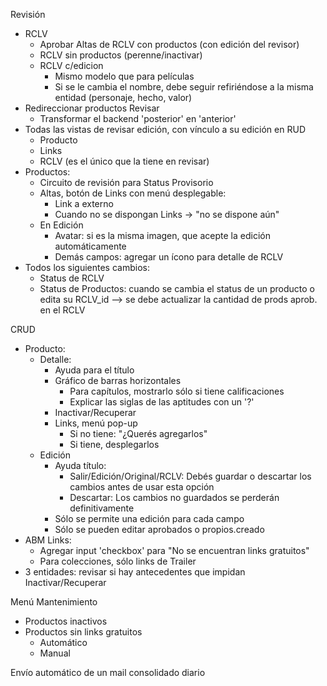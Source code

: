 Revisión
- RCLV
	- Aprobar Altas de RCLV con productos (con edición del revisor)
	- RCLV sin productos (perenne/inactivar)
	- RCLV c/edicion
		- Mismo modelo que para películas
		- Si se le cambia el nombre, debe seguir refiriéndose a la misma entidad (personaje, hecho, valor)
- Redireccionar productos Revisar
	- Transformar el backend 'posterior' en 'anterior'
- Todas las vistas de revisar edición, con vínculo a su edición en RUD
	- Producto
	- Links
	- RCLV (es el único que la tiene en revisar)
- Productos: 
	- Circuito de revisión para Status Provisorio
	- Altas, botón de Links con menú desplegable:
		- Link a externo
		- Cuando no se dispongan Links -> "no se dispone aún"
	- En Edición
		- Avatar: si es la misma imagen, que acepte la edición automáticamente
		- Demás campos: agregar un ícono para detalle de RCLV
- Todos los siguientes cambios:
	- Status de RCLV
	- Status de Productos: cuando se cambia el status de un producto o edita su RCLV_id --> se debe actualizar la cantidad de prods aprob. en el RCLV

CRUD
- Producto:
	- Detalle:
		- Ayuda para el título
		- Gráfico de barras horizontales
			- Para capítulos, mostrarlo sólo si tiene calificaciones
			- Explicar las siglas de las aptitudes con un '?'
		- Inactivar/Recuperar
		- Links, menú pop-up
			- Si no tiene: "¿Querés agregarlos"
			- Si tiene, desplegarlos
	- Edición
		- Ayuda título:
			- Salir/Edición/Original/RCLV: Debés guardar o descartar los cambios antes de usar esta opción
			- Descartar: Los cambios no guardados se perderán definitivamente
		- Sólo se permite una edición para cada campo
		- Sólo se pueden editar aprobados o propios.creado
- ABM Links:
	- Agregar input 'checkbox' para "No se encuentran links gratuitos"
	- Para colecciones, sólo links de Trailer
- 3 entidades: revisar si hay antecedentes que impidan Inactivar/Recuperar

Menú Mantenimiento
- Productos inactivos
- Productos sin links gratuitos
	- Automático
	- Manual

Envío automático de un mail consolidado diario
